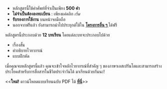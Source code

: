 - หลักสูตรนี้ใช้คำศัพท์ที่จำเป็นเพียง **500 คำ**
- **ไม่จำเป็นต้องลงทะเบียน** : เพียงแค่คลิก *เริ่ม* 
- **รับรองการใช้งาน** บนหน้าจอมือถือ
- นอกจากฟรีแล้ว ยังสามารถนำไปประยุกต์ใช้ใน **[โครงการอื่น ๆ ](https://github.com/Esperanto/kurso-zagreba-metodo)** ได้ฟรี

หลักสูตรนี้ประกอบด้วย **12 บทเรียน** โดยแต่ละบทจะประกอบไปด้วย

- เรื่องสั้น
- คำอธิบายไวยากรณ์
- แบบฝึกหัด

เมื่อคุณจบหลักสูตรนี้แล้ว คุณจะเข้าใจหลักไวยากรณ์ที่สำคัญ ๆ ของภาษาเอสเปรันโตและสามารถสร้างประโยคสำหรับการสื่อสารในชีวิตประจำวันได้  มาเรียนด้วยกันนะ!

<<**ใหม่!** ดาวน์โหลดแบบเรียนฉบับ PDF ได้ **[ที่นี่](https://drive.google.com/open?id=0Bym76X8iu-XRcFBZN21SY3dlRGs)**>>
